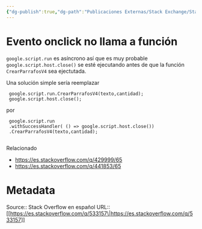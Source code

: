 ```yaml
---
{"dg-publish":true,"dg-path":"Publicaciones Externas/Stack Exchange/Stack Overflow en español/es.stackoverflow.com-533157.md","permalink":"/publicaciones-externas/stack-exchange/stack-overflow-en-espanol/es-stackoverflow-com-533157/","title":"Evento onclick no llama a función","hide":true,"noteIcon":"default","created":"2024-04-03T12:49:10.728-06:00","updated":"2024-04-05T16:43:57.721-06:00"}
---
```


# Evento onclick no llama a función

`google.script.run` es asíncrono así que es muy probable `google.script.host.close()` se esté ejecutando antes de que la función `CrearParrafosV4` sea ejectutada.

Una solución simple sería reemplazar

```
 google.script.run.CrearParrafosV4(texto,cantidad);
 google.script.host.close();
```

por

```
 google.script.run
 .withSuccessHandler( () => google.script.host.close())
 .CrearParrafosV4(texto,cantidad);
 
```

Relacionado

- https://es.stackoverflow.com/q/429999/65
- https://es.stackoverflow.com/q/441853/65

# Metadata
Source:: Stack Overflow en español
URL:: [[https://es.stackoverflow.com/q/533157\|https://es.stackoverflow.com/q/533157]]

